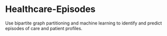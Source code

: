 # Healthcare-Episodes
Use bipartite graph partitioning and machine learning to identify and predict episodes of care and patient profiles.
